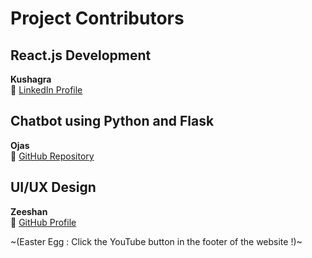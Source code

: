 # Project Contributors  

## React.js Development  
**Kushagra**  
🔗 [LinkedIn Profile](https://www.linkedin.com/in/kushagra-gupta-62312927a/)  

## Chatbot using Python and Flask  
**Ojas**  
🔗 [GitHub Repository](https://github.com/ultfone/Gemini_flask)  

## UI/UX Design  
**Zeeshan**  
🔗 [GitHub Profile](https://github.com/LeeFred3042U)  

~(Easter Egg : Click the YouTube button in the footer of the website !)~
